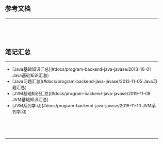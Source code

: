 ## 参考文档

---





<br/><br/><br/>



## 笔记汇总

---

* [Java基础知识汇总](#docs/program-backend-java-javase/2013-10-01 Java基础知识汇总)
* [Java习题汇总](#docs/program-backend-java-javase/2013-11-05 Java习题汇总)
* [JVM基础知识汇总](#docs/program-backend-java-javase/2019-11-08 JVM基础知识汇总)
* [JVM系列学习](#docs/program-backend-java-javase/2019-11-10 JVM系列学习)



<br/><br/><br/>

---

